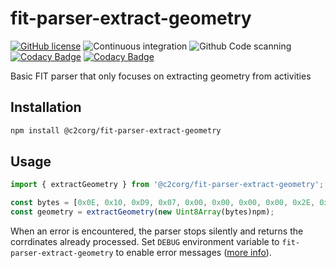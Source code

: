 # fit-parser-extract-geometry

[![GitHub license](https://img.shields.io/github/license/c2corg/fit-parser-extract-geometry.svg)](https://github.com/c2corg/fit-parser-extract-geometry/blob/main/LICENSE) ![Continuous integration](https://github.com/c2corg/fit-parser-extract-geometry/workflows/Continuous%20integration/badge.svg?branch=main) ![Github Code scanning](https://github.com/c2corg/fit-parser-extract-geometry/workflows/Github%20Code%20scanning/badge.svg?branch=main) [![Codacy Badge](https://app.codacy.com/project/badge/Grade/937c8b91d70d4e03bb372a9b029ce166)](https://www.codacy.com/gh/c2corg/fit-parser-extract-geometry/dashboard?utm_source=github.com&amp;utm_medium=referral&amp;utm_content=c2corg/fit-parser-extract-geometry&amp;utm_campaign=Badge_Grade) [![Codacy Badge](https://app.codacy.com/project/badge/Coverage/937c8b91d70d4e03bb372a9b029ce166)](https://www.codacy.com/gh/c2corg/fit-parser-extract-geometry/dashboard?utm_source=github.com&utm_medium=referral&utm_content=c2corg/fit-parser-extract-geometry&utm_campaign=Badge_Coverage)

Basic FIT parser that only focuses on extracting geometry from activities

## Installation

```sh
npm install @c2corg/fit-parser-extract-geometry
```

## Usage

```ts
import { extractGeometry } from '@c2corg/fit-parser-extract-geometry';

const bytes = [0x0E, 0x10, 0xD9, 0x07, 0x00, 0x00, 0x00, 0x00, 0x2E, 0x46, 0x49, 0x54, 0x91, 0x33, 0x00, 0x00];
const geometry = extractGeometry(new Uint8Array(bytes)npm);
```

When an error is encountered, the parser stops silently and returns the corrdinates already processed. Set `DEBUG` environment variable to `fit-parser-extract-geometry` to enable error messages ([more info](https://github.com/debug-js/debug)).
